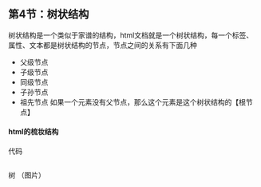 ## 第4节：树状结构
树状结构是一个类似于家谱的结构，html文档就是一个树状结构，每一个标签、属性、文本都是树状结构的节点，节点之间的关系有下面几种
* 父级节点
* 子级节点
* 同级节点
* 子孙节点
* 祖先节点
如果一个元素没有父节点，那么这个元素是这个树状结构的【根节点】

#### html的梳妆结构

代码
``` html

```


树
（图片）

